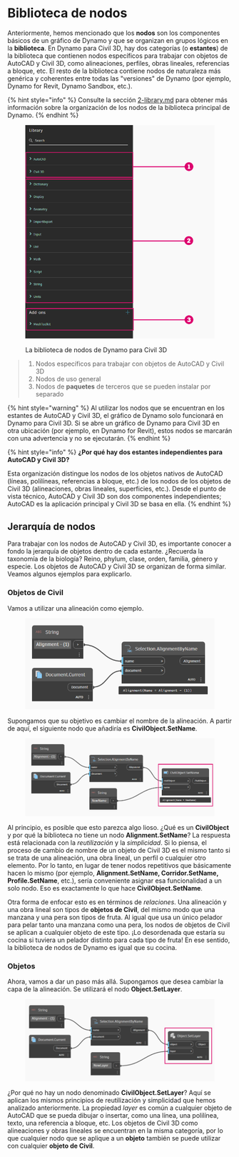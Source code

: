# Biblioteca de nodos

Anteriormente, hemos mencionado que los **nodos** son los componentes básicos de un gráfico de Dynamo y que se organizan en grupos lógicos en la **biblioteca**. En Dynamo para Civil 3D, hay dos categorías (o **estantes**) de la biblioteca que contienen nodos específicos para trabajar con objetos de AutoCAD y Civil 3D, como alineaciones, perfiles, obras lineales, referencias a bloque, etc. El resto de la biblioteca contiene nodos de naturaleza más genérica y coherentes entre todas las "versiones" de Dynamo (por ejemplo, Dynamo for Revit, Dynamo Sandbox, etc.).

{% hint style="info" %} Consulte la sección [2-library.md](../3\_user\_interface/2-library.md "mention") para obtener más información sobre la organización de los nodos de la biblioteca principal de Dynamo. {% endhint %}

<figure><img src="../.gitbook/assets/c3d-node-library.png" alt="" width="563"><figcaption><p>La biblioteca de nodos de Dynamo para Civil 3D</p></figcaption></figure>

> 1. Nodos específicos para trabajar con objetos de AutoCAD y Civil 3D
> 2. Nodos de uso general
> 3. Nodos de **paquetes** de terceros que se pueden instalar por separado

{% hint style="warning" %} Al utilizar los nodos que se encuentran en los estantes de AutoCAD y Civil 3D, el gráfico de Dynamo solo funcionará en Dynamo para Civil 3D. Si se abre un gráfico de Dynamo para Civil 3D en otra ubicación (por ejemplo, en Dynamo for Revit), estos nodos se marcarán con una advertencia y no se ejecutarán. {% endhint %}

{% hint style="info" %} **¿Por qué hay dos estantes independientes para AutoCAD y Civil 3D?**

Esta organización distingue los nodos de los objetos nativos de AutoCAD (líneas, polilíneas, referencias a bloque, etc.) de los nodos de los objetos de Civil 3D (alineaciones, obras lineales, superficies, etc.). Desde el punto de vista técnico, AutoCAD y Civil 3D son dos componentes independientes; AutoCAD es la aplicación principal y Civil 3D se basa en ella. {% endhint %}

## Jerarquía de nodos

Para trabajar con los nodos de AutoCAD y Civil 3D, es importante conocer a fondo la jerarquía de objetos dentro de cada estante. ¿Recuerda la taxonomía de la biología? Reino, phylum, clase, orden, familia, género y especie. Los objetos de AutoCAD y Civil 3D se organizan de forma similar. Veamos algunos ejemplos para explicarlo.

### Objetos de Civil

Vamos a utilizar una alineación como ejemplo.

<figure><img src="../.gitbook/assets/c3d-node-library-alignment.png" alt=""><figcaption></figcaption></figure>

Supongamos que su objetivo es cambiar el nombre de la alineación. A partir de aquí, el siguiente nodo que añadiría es **CivilObject.SetName**.

<figure><img src="../.gitbook/assets/c3d-node-library-alignment-set-name (1).png" alt=""><figcaption></figcaption></figure>

Al principio, es posible que esto parezca algo lioso. ¿Qué es un **CivilObject** y por qué la biblioteca no tiene un nodo **Alignment.SetName**? La respuesta está relacionada con la _reutilización_ y la _simplicidad_. Si lo piensa, el proceso de cambio de nombre de un objeto de Civil 3D es el mismo tanto si se trata de una alineación, una obra lineal, un perfil o cualquier otro elemento. Por lo tanto, en lugar de tener nodos repetitivos que básicamente hacen lo mismo (por ejemplo, **Alignment.SetName, Corridor.SetName, Profile.SetName**, etc.), sería conveniente asignar esa funcionalidad a un solo nodo. Eso es exactamente lo que hace **CivilObject.SetName**.

Otra forma de enfocar esto es en términos de _relaciones_. Una alineación y una obra lineal son tipos de **objetos de Civil**, del mismo modo que una manzana y una pera son tipos de fruta. Al igual que usa un único pelador para pelar tanto una manzana como una pera, los nodos de objetos de Civil se aplican a cualquier objeto de este tipo. ¡Lo desordenada que estaría su cocina si tuviera un pelador distinto para cada tipo de fruta! En ese sentido, la biblioteca de nodos de Dynamo es igual que su cocina.

### Objetos

Ahora, vamos a dar un paso más allá. Supongamos que desea cambiar la capa de la alineación. Se utilizará el nodo **Object.SetLayer**.

<figure><img src="../.gitbook/assets/c3d-node-library-alignment-set-layer.png" alt=""><figcaption></figcaption></figure>

¿Por qué no hay un nodo denominado **CivilObject.SetLayer**? Aquí se aplican los mismos principios de reutilización y simplicidad que hemos analizado anteriormente. La propiedad _layer_ es común a cualquier objeto de AutoCAD que se pueda dibujar o insertar, como una línea, una polilínea, texto, una referencia a bloque, etc. Los objetos de Civil 3D como alineaciones y obras lineales se encuentran en la misma categoría, por lo que cualquier nodo que se aplique a un **objeto** también se puede utilizar con cualquier **objeto de Civil**.

